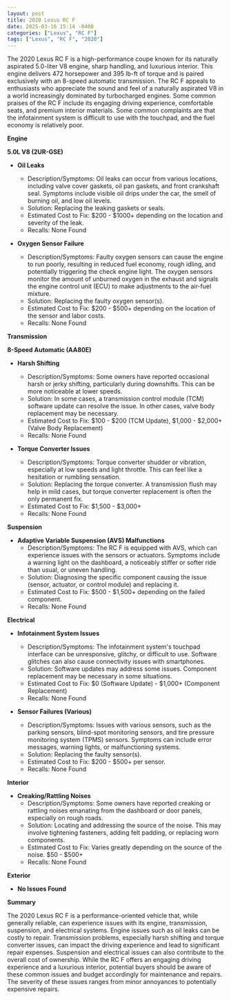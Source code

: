 ```yaml
---
layout: post
title: 2020 Lexus RC F
date: 2025-03-16 15:14 -0400
categories: ["Lexus", "RC F"]
tags: ["Lexus", "RC F", "2020"]
---
```

The 2020 Lexus RC F is a high-performance coupe known for its naturally aspirated 5.0-liter V8 engine, sharp handling, and luxurious interior. This engine delivers 472 horsepower and 395 lb-ft of torque and is paired exclusively with an 8-speed automatic transmission. The RC F appeals to enthusiasts who appreciate the sound and feel of a naturally aspirated V8 in a world increasingly dominated by turbocharged engines. Some common praises of the RC F include its engaging driving experience, comfortable seats, and premium interior materials. Some common complaints are that the infotainment system is difficult to use with the touchpad, and the fuel economy is relatively poor.

**Engine**

**5.0L V8 (2UR-GSE)**

*   **Oil Leaks**
    *   Description/Symptoms: Oil leaks can occur from various locations, including valve cover gaskets, oil pan gaskets, and front crankshaft seal. Symptoms include visible oil drips under the car, the smell of burning oil, and low oil levels.
    *   Solution: Replacing the leaking gaskets or seals.
    *   Estimated Cost to Fix: $200 - $1000+ depending on the location and severity of the leak.
    *   Recalls: None Found

*   **Oxygen Sensor Failure**
    *   Description/Symptoms: Faulty oxygen sensors can cause the engine to run poorly, resulting in reduced fuel economy, rough idling, and potentially triggering the check engine light. The oxygen sensors monitor the amount of unburned oxygen in the exhaust and signals the engine control unit (ECU) to make adjustments to the air-fuel mixture.
    *   Solution: Replacing the faulty oxygen sensor(s).
    *   Estimated Cost to Fix: $200 - $500+ depending on the location of the sensor and labor costs.
    *   Recalls: None Found

**Transmission**

**8-Speed Automatic (AA80E)**

*   **Harsh Shifting**
    *   Description/Symptoms: Some owners have reported occasional harsh or jerky shifting, particularly during downshifts. This can be more noticeable at lower speeds.
    *   Solution: In some cases, a transmission control module (TCM) software update can resolve the issue. In other cases, valve body replacement may be necessary.
    *   Estimated Cost to Fix: $100 - $200 (TCM Update), $1,000 - $2,000+ (Valve Body Replacement)
    *   Recalls: None Found

*   **Torque Converter Issues**
    *   Description/Symptoms: Torque converter shudder or vibration, especially at low speeds and light throttle. This can feel like a hesitation or rumbling sensation.
    *   Solution: Replacing the torque converter. A transmission flush may help in mild cases, but torque converter replacement is often the only permanent fix.
    *   Estimated Cost to Fix: $1,500 - $3,000+
    *   Recalls: None Found

**Suspension**

*   **Adaptive Variable Suspension (AVS) Malfunctions**
    *   Description/Symptoms: The RC F is equipped with AVS, which can experience issues with the sensors or actuators. Symptoms include a warning light on the dashboard, a noticeably stiffer or softer ride than usual, or uneven handling.
    *   Solution: Diagnosing the specific component causing the issue (sensor, actuator, or control module) and replacing it.
    *   Estimated Cost to Fix: $500 - $1,500+ depending on the failed component.
    *   Recalls: None Found

**Electrical**

*   **Infotainment System Issues**
    *   Description/Symptoms: The infotainment system's touchpad interface can be unresponsive, glitchy, or difficult to use. Software glitches can also cause connectivity issues with smartphones.
    *   Solution: Software updates may address some issues. Component replacement may be necessary in some situations.
    *   Estimated Cost to Fix: $0 (Software Update) - $1,000+ (Component Replacement)
    *   Recalls: None Found

*   **Sensor Failures (Various)**
    *   Description/Symptoms: Issues with various sensors, such as the parking sensors, blind-spot monitoring sensors, and tire pressure monitoring system (TPMS) sensors. Symptoms can include error messages, warning lights, or malfunctioning systems.
    *   Solution: Replacing the faulty sensor(s).
    *   Estimated Cost to Fix: $200 - $500+ per sensor.
    *   Recalls: None Found

**Interior**

*   **Creaking/Rattling Noises**
    *   Description/Symptoms: Some owners have reported creaking or rattling noises emanating from the dashboard or door panels, especially on rough roads.
    *   Solution: Locating and addressing the source of the noise. This may involve tightening fasteners, adding felt padding, or replacing worn components.
    *   Estimated Cost to Fix: Varies greatly depending on the source of the noise. $50 - $500+
    *   Recalls: None Found

**Exterior**

*   **No Issues Found**

**Summary**

The 2020 Lexus RC F is a performance-oriented vehicle that, while generally reliable, can experience issues with its engine, transmission, suspension, and electrical systems. Engine issues such as oil leaks can be costly to repair. Transmission problems, especially harsh shifting and torque converter issues, can impact the driving experience and lead to significant repair expenses. Suspension and electrical issues can also contribute to the overall cost of ownership. While the RC F offers an engaging driving experience and a luxurious interior, potential buyers should be aware of these common issues and budget accordingly for maintenance and repairs. The severity of these issues ranges from minor annoyances to potentially expensive repairs.

